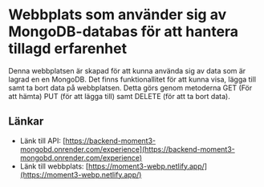 # Webbplats som använder sig av MongoDB-databas för att hantera tillagd erfarenhet
Denna webbplatsen är skapad för att kunna använda sig av data som är lagrad en en MongoDB. Det finns funktionallitet för att kunna visa, lägga till samt ta bort data på webbplatsen. Detta görs genom metoderna GET (För att hämta) PUT (för att lägga till) samt DELETE (för att ta bort data). 

## Länkar 
* Länk till API: [https://backend-moment3-mongobd.onrender.com/experience](https://backend-moment3-mongobd.onrender.com/experience)
* Länk till webbplats: [https://moment3-webp.netlify.app/](https://moment3-webp.netlify.app/)